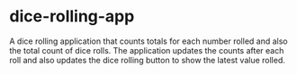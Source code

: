 # dice-rolling-app
A dice rolling application that counts totals for each number rolled and also the total count of dice rolls. The application updates the counts after each roll and also updates the dice rolling button to show the latest value rolled.
